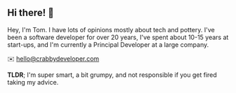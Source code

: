 ## Hi there! 👋

Hey, I'm Tom. I have lots of opinions mostly about tech and pottery. I've been a software developer for over 20 years, 
I've spent about 10-15 years at start-ups, and I'm currently a Principal Developer at a large company.

✉️ hello@crabbydeveloper.com

**TLDR**; I'm super smart, a bit grumpy, and not responsible if you get fired taking my advice.